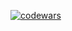 [![codewars](https://www.codewars.com/users/sxaxq/badges/large)](https://www.codewars.com/users/sxaxq)   
